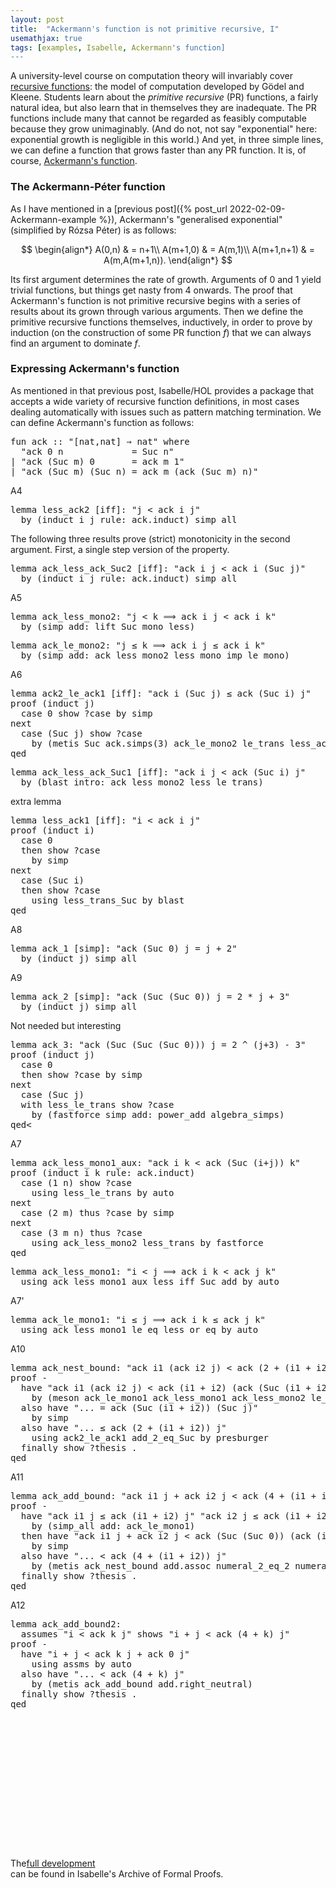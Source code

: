 ```yaml
---
layout: post
title:  "Ackermann's function is not primitive recursive, I"
usemathjax: true
tags: [examples, Isabelle, Ackermann's function]
---
```


A university-level course on computation theory will invariably cover [recursive functions](https://plato.stanford.edu/entries/recursive-functions/): the model of computation developed by Gödel and Kleene.
Students learn about the *primitive recursive* (PR) functions, a fairly natural idea, but also learn that in themselves they are inadequate.
The PR functions include many that cannot be regarded as feasibly computable because they grow unimaginably. (And do not, not say "exponential" here: exponential growth is negligible in this world.)
And yet, in three simple lines, we can define a function that grows faster than any PR function.
It is, of course, [Ackermann's function](https://plato.stanford.edu/entries/recursive-functions/#AckePeteFunc).


### The Ackermann-Péter function

As I have mentioned in a [previous post]({% post_url 2022-02-09-Ackermann-example %}),
Ackermann's "generalised exponential" (simplified by Rózsa Péter) is as follows:

$$
\begin{align*}
	A(0,n) & = n+1\\
	A(m+1,0) & = A(m,1)\\
	A(m+1,n+1) & = A(m,A(m+1,n)).
\end{align*}
$$

Its first argument determines the rate of growth.
Arguments of 0 and 1 yield trivial functions, but things get nasty from 4 onwards.
The proof that Ackermann's function is not primitive recursive begins with a series of results about its grown through various arguments.
Then we define the primitive recursive functions themselves, inductively, in order to prove by induction (on the construction of some PR function *f*) that we can always find an argument to dominate *f*.

### Expressing Ackermann's function

As mentioned in that previous post, Isabelle/HOL provides a package that accepts a wide variety of recursive function definitions, in most cases dealing automatically with issues such as pattern matching termination.
We can define Ackermann's function as follows:

<pre class="source">
<span class="keyword1"><span class="command">fun</span> <span class="entity">ack</span></span><span> </span><span class="main">::</span><span> </span><span class="quoted quoted"><span>"</span><span class="main">[</span>nat<span class="main">,</span>nat<span class="main">]</span><span> </span><span class="main">⇒</span><span> </span>nat<span>"</span></span><span> </span><span class="keyword2 keyword">where</span><span>
  </span><span class="quoted quoted"><span>"</span><span class="free">ack</span><span> </span><span class="main">0</span><span> </span><span class="free bound entity">n</span><span>             </span><span class="main">=</span><span> </span>Suc<span> </span><span class="free bound entity">n</span><span>"</span></span><span>
</span><span class="main">|</span><span> </span><span class="quoted quoted"><span>"</span><span class="free">ack</span><span> </span><span class="main">(</span>Suc<span> </span><span class="free bound entity">m</span><span class="main">)</span><span> </span><span class="main">0</span><span>       </span><span class="main">=</span><span> </span><span class="free">ack</span><span> </span><span class="free bound entity">m</span><span> </span><span class="main">1</span><span>"</span></span><span>
</span><span class="main">|</span><span> </span><span class="quoted quoted"><span>"</span><span class="free">ack</span><span> </span><span class="main">(</span>Suc<span> </span><span class="free bound entity">m</span><span class="main">)</span><span> </span><span class="main">(</span>Suc<span> </span><span class="free bound entity">n</span><span class="main">)</span><span> </span><span class="main">=</span><span> </span><span class="free">ack</span><span> </span><span class="free bound entity">m</span><span> </span><span class="main">(</span><span class="free">ack</span><span> </span><span class="main">(</span>Suc<span> </span><span class="free bound entity">m</span><span class="main">)</span><span> </span><span class="free bound entity">n</span><span class="main">)</span><span>"</span></span>
</pre>

A4

<pre class="source">
<span class="keyword1 command">lemma</span> less_ack2 <span class="main">[</span><span class="operator">iff</span><span class="main">]</span><span class="main">:</span> <span class="quoted"><span class="quoted"><span>"</span><span class="free">j</span> <span class="main">&lt;</span> ack</span> <span class="free">i</span> <span class="free">j</span><span>"</span></span><span>
  </span><span class="keyword1 command">by</span> <span class="main">(</span><span class="operator">induct</span> <span class="quoted free">i</span> <span class="quoted free">j</span> <span class="quasi_keyword">rule</span><span class="main main">:</span> ack.induct<span class="main">)</span> <span class="operator">simp_all</span>
</pre>

The following three results prove (strict) monotonicity in the second argument.
First, a single step version of the property.

<pre class="source">
<span class="keyword1 command">lemma</span> ack_less_ack_Suc2 <span class="main">[</span><span class="operator">iff</span><span class="main">]</span><span class="main">:</span> <span class="quoted"><span class="quoted"><span>"</span>ack</span> <span class="free">i</span> <span class="free">j</span> <span class="main">&lt;</span> ack</span> <span class="free">i</span> <span class="main">(</span>Suc <span class="free">j</span><span class="main">)</span><span>"</span><span>
  </span><span class="keyword1 command">by</span> <span class="main">(</span><span class="operator">induct</span> <span class="quoted free">i</span> <span class="quoted free">j</span> <span class="quasi_keyword">rule</span><span class="main main">:</span> ack.induct<span class="main">)</span> <span class="operator">simp_all</span>
</pre>

A5

<pre class="source">
<span class="keyword1 command">lemma</span> ack_less_mono2<span class="main">:</span> <span class="quoted"><span class="quoted"><span>"</span><span class="free">j</span> <span class="main">&lt;</span> <span class="free">k</span> <span class="main">⟹</span> ack</span> <span class="free">i</span> <span class="free">j</span> <span class="main">&lt;</span> ack</span> <span class="free">i</span> <span class="free">k</span><span>"</span><span>
  </span><span class="keyword1 command">by</span> <span class="main">(</span><span class="operator">simp</span> <span class="quasi_keyword">add</span><span class="main main">:</span> lift_Suc_mono_less<span class="main">)</span>
</pre>


<pre class="source">
<span class="keyword1 command">lemma</span> ack_le_mono2<span class="main">:</span> <span class="quoted"><span class="quoted"><span>"</span><span class="free">j</span> <span class="main">≤</span> <span class="free">k</span> <span class="main">⟹</span> ack</span> <span class="free">i</span> <span class="free">j</span> <span class="main">≤</span> ack</span> <span class="free">i</span> <span class="free">k</span><span>"</span><span>
  </span><span class="keyword1 command">by</span> <span class="main">(</span><span class="operator">simp</span> <span class="quasi_keyword">add</span><span class="main main">:</span> ack_less_mono2 less_mono_imp_le_mono<span class="main">)</span>
</pre>

A6

<pre class="source">
<span class="keyword1 command">lemma</span> ack2_le_ack1 <span class="main">[</span><span class="operator">iff</span><span class="main">]</span><span class="main">:</span> <span class="quoted"><span class="quoted"><span>"</span>ack</span> <span class="free">i</span> <span class="main">(</span>Suc <span class="free">j</span><span class="main">)</span> <span class="main">≤</span> ack</span> <span class="main">(</span>Suc <span class="free">i</span><span class="main">)</span> <span class="free">j</span><span>"</span><span>
</span><span class="keyword1 command">proof</span> <span class="main">(</span><span class="operator">induct</span> <span class="quoted free">j</span><span class="main">)</span><span>
  </span><span class="keyword3 command">case</span> 0 <span class="keyword3 command">show</span> <span class="var quoted var">?case</span> <span class="keyword1 command">by</span> <span class="operator">simp</span><span>
</span><span class="keyword1 command">next</span><span>
  </span><span class="keyword3 command">case</span> <span class="main">(</span>Suc <span class="skolem">j</span><span class="main">)</span> <span class="keyword3 command">show</span> <span class="var quoted var">?case</span><span>
    </span><span class="keyword1 command">by</span> <span class="main">(</span><span class="operator">metis</span> Suc ack.simps<span class="main main">(</span>3<span class="main main">)</span> ack_le_mono2 le_trans less_ack2 less_eq_Suc_le<span class="main">)</span><span>
</span><span class="keyword1 command">qed</span>
</pre>


<pre class="source">
<span class="keyword1 command">lemma</span> ack_less_ack_Suc1 <span class="main">[</span><span class="operator">iff</span><span class="main">]</span><span class="main">:</span> <span class="quoted"><span class="quoted"><span>"</span>ack</span> <span class="free">i</span> <span class="free">j</span> <span class="main">&lt;</span> ack</span> <span class="main">(</span>Suc <span class="free">i</span><span class="main">)</span> <span class="free">j</span><span>"</span><span>
  </span><span class="keyword1 command">by</span> <span class="main">(</span><span class="operator">blast</span> <span class="quasi_keyword">intro</span><span class="main main">:</span> ack_less_mono2 less_le_trans<span class="main">)</span>
</pre>

extra lemma

<pre class="source">
<span class="keyword1 command">lemma</span> less_ack1 <span class="main">[</span><span class="operator">iff</span><span class="main">]</span><span class="main">:</span> <span class="quoted"><span class="quoted"><span>"</span><span class="free">i</span> <span class="main">&lt;</span> ack</span> <span class="free">i</span> <span class="free">j</span><span>"</span></span><span>
</span><span class="keyword1 command">proof</span> <span class="main">(</span><span class="operator">induct</span> <span class="quoted free">i</span><span class="main">)</span><span>
  </span><span class="keyword3 command">case</span> 0<span>
  </span><span class="keyword1 command">then</span> <span class="keyword3 command">show</span> <span class="var quoted var">?case</span><span>
    </span><span class="keyword1 command">by</span> <span class="operator">simp</span><span>
</span><span class="keyword1 command">next</span><span>
  </span><span class="keyword3 command">case</span> <span class="main">(</span>Suc <span class="skolem">i</span><span class="main">)</span><span>
  </span><span class="keyword1 command">then</span> <span class="keyword3 command">show</span> <span class="var quoted var">?case</span><span>
    </span><span class="keyword1 command">using</span> less_trans_Suc <span class="keyword1 command">by</span> <span class="operator">blast</span><span>
</span><span class="keyword1 command">qed</span>
</pre>

A8

<pre class="source">
<span class="keyword1 command">lemma</span> ack_1 <span class="main">[</span><span class="operator">simp</span><span class="main">]</span><span class="main">:</span> <span class="quoted"><span class="quoted"><span>"</span>ack</span> <span class="main">(</span>Suc <span class="main">0</span><span class="main">)</span> <span class="free">j</span> <span class="main">=</span> <span class="free">j</span> <span class="main">+</span> <span class="numeral">2</span><span>"</span></span><span>
  </span><span class="keyword1 command">by</span> <span class="main">(</span><span class="operator">induct</span> <span class="quoted free">j</span><span class="main">)</span> <span class="operator">simp_all</span>
</pre>

A9

<pre class="source">
<span class="keyword1 command">lemma</span> ack_2 <span class="main">[</span><span class="operator">simp</span><span class="main">]</span><span class="main">:</span> <span class="quoted"><span class="quoted"><span>"</span>ack</span> <span class="main">(</span>Suc <span class="main">(</span>Suc <span class="main">0</span><span class="main">)</span><span class="main">)</span> <span class="free">j</span> <span class="main">=</span> <span class="numeral">2</span> <span class="main">*</span> <span class="free">j</span> <span class="main">+</span> <span class="numeral">3</span><span>"</span></span><span>
  </span><span class="keyword1 command">by</span> <span class="main">(</span><span class="operator">induct</span> <span class="quoted free">j</span><span class="main">)</span> <span class="operator">simp_all</span>
</pre>

Not needed but interesting

<pre class="source">
<span class="keyword1 command">lemma</span> ack_3<span class="main">:</span> <span class="quoted"><span class="quoted"><span>"</span>ack</span> <span class="main">(</span>Suc <span class="main">(</span>Suc <span class="main">(</span>Suc <span class="main">0</span><span class="main">)</span><span class="main">)</span><span class="main">)</span> <span class="free">j</span> <span class="main">=</span> <span class="numeral">2</span> <span class="main">^</span> <span class="main">(</span><span class="free">j</span><span class="main">+</span><span class="numeral">3</span><span class="main">)</span> <span class="main">-</span> <span class="numeral">3</span><span>"</span></span><span>
</span><span class="keyword1 command">proof</span> <span class="main">(</span><span class="operator">induct</span> <span class="quoted free">j</span><span class="main">)</span><span>
  </span><span class="keyword3 command">case</span> 0<span>
  </span><span class="keyword1 command">then</span> <span class="keyword3 command">show</span> <span class="var quoted var">?case</span> <span class="keyword1 command">by</span> <span class="operator">simp</span><span>
</span><span class="keyword1 command">next</span><span>
  </span><span class="keyword3 command">case</span> <span class="main">(</span>Suc <span class="skolem">j</span><span class="main">)</span><span>
  </span><span class="keyword1 command">with</span> less_le_trans <span class="keyword3 command">show</span> <span class="var quoted var">?case</span><span>
    </span><span class="keyword1 command">by</span> <span class="main">(</span><span class="operator">fastforce</span> <span class="quasi_keyword">simp</span> <span class="quasi_keyword">add</span><span class="main main">:</span> power_add <span class="dynamic dynamic">algebra_simps</span><span class="main">)</span><span>
</span><span class="keyword1 command">qed</span><</pre>

A7

<pre class="source">
<span class="keyword1 command">lemma</span> ack_less_mono1_aux<span class="main">:</span> <span class="quoted"><span class="quoted"><span>"</span>ack</span> <span class="free">i</span> <span class="free">k</span> <span class="main">&lt;</span> ack</span> <span class="main">(</span>Suc <span class="main">(</span><span class="free">i</span><span class="main">+</span><span class="free">j</span><span class="main">)</span><span class="main">)</span> <span class="free">k</span><span>"</span><span>
</span><span class="keyword1 command">proof</span> <span class="main">(</span><span class="operator">induct</span> <span class="quoted free">i</span> <span class="quoted free">k</span> <span class="quasi_keyword">rule</span><span class="main main">:</span> ack.induct<span class="main">)</span><span>
  </span><span class="keyword3 command">case</span> <span class="main">(</span>1 <span class="skolem">n</span><span class="main">)</span> <span class="keyword3 command">show</span> <span class="var quoted var">?case</span><span>
    </span><span class="keyword1 command">using</span> less_le_trans <span class="keyword1 command">by</span> <span class="operator">auto</span><span>
</span><span class="keyword1 command">next</span><span>
  </span><span class="keyword3 command">case</span> <span class="main">(</span>2 <span class="skolem">m</span><span class="main">)</span> <span class="keyword3 command">thus</span> <span class="var quoted var">?case</span> <span class="keyword1 command">by</span> <span class="operator">simp</span><span>
</span><span class="keyword1 command">next</span><span>
  </span><span class="keyword3 command">case</span> <span class="main">(</span>3 <span class="skolem">m</span> <span class="skolem">n</span><span class="main">)</span> <span class="keyword3 command">thus</span> <span class="var quoted var">?case</span><span>
    </span><span class="keyword1 command">using</span> ack_less_mono2 less_trans <span class="keyword1 command">by</span> <span class="operator">fastforce</span><span>
</span><span class="keyword1 command">qed</span>
</pre>


<pre class="source">
<span class="keyword1 command">lemma</span> ack_less_mono1<span class="main">:</span> <span class="quoted"><span class="quoted"><span>"</span><span class="free">i</span> <span class="main">&lt;</span> <span class="free">j</span> <span class="main">⟹</span> ack</span> <span class="free">i</span> <span class="free">k</span> <span class="main">&lt;</span> ack</span> <span class="free">j</span> <span class="free">k</span><span>"</span><span>
  </span><span class="keyword1 command">using</span> ack_less_mono1_aux less_iff_Suc_add <span class="keyword1 command">by</span> <span class="operator">auto</span>
</pre>

A7'

<pre class="source">
<span class="keyword1 command">lemma</span> ack_le_mono1<span class="main">:</span> <span class="quoted"><span class="quoted"><span>"</span><span class="free">i</span> <span class="main">≤</span> <span class="free">j</span> <span class="main">⟹</span> ack</span> <span class="free">i</span> <span class="free">k</span> <span class="main">≤</span> ack</span> <span class="free">j</span> <span class="free">k</span><span>"</span><span>
  </span><span class="keyword1 command">using</span> ack_less_mono1 le_eq_less_or_eq <span class="keyword1 command">by</span> <span class="operator">auto</span>
</pre>

A10

<pre class="source">
<span class="keyword1 command">lemma</span> ack_nest_bound<span class="main">:</span> <span class="quoted"><span class="quoted"><span>"</span>ack</span> <span class="free">i1</span> <span class="main">(</span>ack</span> <span class="free">i2</span> <span class="free">j</span><span class="main">)</span> <span class="main">&lt;</span> ack <span class="main">(</span><span class="numeral">2</span> <span class="main">+</span> <span class="main">(</span><span class="free">i1</span> <span class="main">+</span> <span class="free">i2</span><span class="main">)</span><span class="main">)</span> <span class="free">j</span><span>"</span><span>
</span><span class="keyword1 command">proof</span> <span class="operator">-</span><span>
  </span><span class="keyword1 command">have</span> <span class="quoted"><span class="quoted"><span>"</span>ack</span> <span class="free">i1</span> <span class="main">(</span>ack</span> <span class="free">i2</span> <span class="free">j</span><span class="main">)</span> <span class="main">&lt;</span> ack <span class="main">(</span><span class="free">i1</span> <span class="main">+</span> <span class="free">i2</span><span class="main">)</span> <span class="main">(</span>ack <span class="main">(</span>Suc <span class="main">(</span><span class="free">i1</span> <span class="main">+</span> <span class="free">i2</span><span class="main">)</span><span class="main">)</span> <span class="free">j</span><span class="main">)</span><span>"</span><span>
    </span><span class="keyword1 command">by</span> <span class="main">(</span><span class="operator">meson</span> ack_le_mono1 ack_less_mono1 ack_less_mono2 le_add1 le_trans less_add_Suc2 not_less<span class="main">)</span><span>
  </span><span class="keyword1 command">also</span> <span class="keyword1 command">have</span> <span class="quoted"><span class="quoted"><span>"</span><span class="main">...</span> <span class="main">=</span> ack</span> <span class="main">(</span>Suc <span class="main">(</span><span class="free">i1</span> <span class="main">+</span> <span class="free">i2</span><span class="main">)</span><span class="main">)</span> <span class="main">(</span>Suc <span class="free">j</span><span class="main">)</span><span>"</span></span><span>
    </span><span class="keyword1 command">by</span> <span class="operator">simp</span><span>
  </span><span class="keyword1 command">also</span> <span class="keyword1 command">have</span> <span class="quoted"><span class="quoted"><span>"</span><span class="main">...</span> <span class="main">≤</span> ack</span> <span class="main">(</span><span class="numeral">2</span> <span class="main">+</span> <span class="main">(</span><span class="free">i1</span> <span class="main">+</span> <span class="free">i2</span><span class="main">)</span><span class="main">)</span> <span class="free">j</span><span>"</span></span><span>
    </span><span class="keyword1 command">using</span> ack2_le_ack1 add_2_eq_Suc <span class="keyword1 command">by</span> <span class="operator">presburger</span><span>
  </span><span class="keyword1 command">finally</span> <span class="keyword3 command">show</span> <span class="var quoted var">?thesis</span> <span class="keyword1 command">.</span><span>
</span><span class="keyword1 command">qed</span>
</pre>

A11

<pre class="source">
<span class="keyword1 command">lemma</span> ack_add_bound<span class="main">:</span> <span class="quoted"><span class="quoted"><span>"</span>ack</span> <span class="free">i1</span> <span class="free">j</span> <span class="main">+</span> ack</span> <span class="free">i2</span> <span class="free">j</span> <span class="main">&lt;</span> ack <span class="main">(</span><span class="numeral">4</span> <span class="main">+</span> <span class="main">(</span><span class="free">i1</span> <span class="main">+</span> <span class="free">i2</span><span class="main">)</span><span class="main">)</span> <span class="free">j</span><span>"</span><span>
</span><span class="keyword1 command">proof</span> <span class="operator">-</span><span>
  </span><span class="keyword1 command">have</span> <span class="quoted"><span class="quoted"><span>"</span>ack</span> <span class="free">i1</span> <span class="free">j</span> <span class="main">≤</span> ack</span> <span class="main">(</span><span class="free">i1</span> <span class="main">+</span> <span class="free">i2</span><span class="main">)</span> <span class="free">j</span><span>"</span> <span class="quoted"><span class="quoted"><span>"</span>ack</span> <span class="free">i2</span> <span class="free">j</span> <span class="main">≤</span> ack</span> <span class="main">(</span><span class="free">i1</span> <span class="main">+</span> <span class="free">i2</span><span class="main">)</span> <span class="free">j</span><span>"</span><span>
    </span><span class="keyword1 command">by</span> <span class="main">(</span><span class="operator">simp_all</span> <span class="quasi_keyword">add</span><span class="main main">:</span> ack_le_mono1<span class="main">)</span><span>
  </span><span class="keyword1 command">then</span> <span class="keyword1 command">have</span> <span class="quoted"><span class="quoted"><span>"</span>ack</span> <span class="free">i1</span> <span class="free">j</span> <span class="main">+</span> ack</span> <span class="free">i2</span> <span class="free">j</span> <span class="main">&lt;</span> ack <span class="main">(</span>Suc <span class="main">(</span>Suc <span class="main">0</span><span class="main">)</span><span class="main">)</span> <span class="main">(</span>ack <span class="main">(</span><span class="free">i1</span> <span class="main">+</span> <span class="free">i2</span><span class="main">)</span> <span class="free">j</span><span class="main">)</span><span>"</span><span>
    </span><span class="keyword1 command">by</span> <span class="operator">simp</span><span>
  </span><span class="keyword1 command">also</span> <span class="keyword1 command">have</span> <span class="quoted"><span class="quoted"><span>"</span><span class="main">...</span> <span class="main">&lt;</span> ack</span> <span class="main">(</span><span class="numeral">4</span> <span class="main">+</span> <span class="main">(</span><span class="free">i1</span> <span class="main">+</span> <span class="free">i2</span><span class="main">)</span><span class="main">)</span> <span class="free">j</span><span>"</span></span><span>
    </span><span class="keyword1 command">by</span> <span class="main">(</span><span class="operator">metis</span> ack_nest_bound add.assoc numeral_2_eq_2 numeral_Bit0<span class="main">)</span><span>
  </span><span class="keyword1 command">finally</span> <span class="keyword3 command">show</span> <span class="var quoted var">?thesis</span> <span class="keyword1 command">.</span><span>
</span><span class="keyword1 command">qed</span>
</pre>

A12

<pre class="source">
<span class="keyword1 command">lemma</span> ack_add_bound2<span class="main">:</span><span>
  </span><span class="keyword2 keyword">assumes</span> <span class="quoted"><span class="quoted"><span>"</span><span class="free">i</span> <span class="main">&lt;</span> ack</span> <span class="free">k</span> <span class="free">j</span><span>"</span></span> <span class="keyword2 keyword">shows</span> <span class="quoted"><span class="quoted"><span>"</span><span class="free">i</span> <span class="main">+</span> <span class="free">j</span> <span class="main">&lt;</span> ack</span> <span class="main">(</span><span class="numeral">4</span> <span class="main">+</span> <span class="free">k</span><span class="main">)</span> <span class="free">j</span><span>"</span></span><span>
</span><span class="keyword1 command">proof</span> <span class="operator">-</span><span>
  </span><span class="keyword1 command">have</span> <span class="quoted"><span class="quoted"><span>"</span><span class="free">i</span> <span class="main">+</span> <span class="free">j</span> <span class="main">&lt;</span> ack</span> <span class="free">k</span> <span class="free">j</span> <span class="main">+</span> ack</span> <span class="main">0</span> <span class="free">j</span><span>"</span><span>
    </span><span class="keyword1 command">using</span> assms <span class="keyword1 command">by</span> <span class="operator">auto</span><span>
  </span><span class="keyword1 command">also</span> <span class="keyword1 command">have</span> <span class="quoted"><span class="quoted"><span>"</span><span class="main">...</span> <span class="main">&lt;</span> ack</span> <span class="main">(</span><span class="numeral">4</span> <span class="main">+</span> <span class="free">k</span><span class="main">)</span> <span class="free">j</span><span>"</span></span><span>
    </span><span class="keyword1 command">by</span> <span class="main">(</span><span class="operator">metis</span> ack_add_bound add.right_neutral<span class="main">)</span><span>
  </span><span class="keyword1 command">finally</span> <span class="keyword3 command">show</span> <span class="var quoted var">?thesis</span> <span class="keyword1 command">.</span><span>
</span><span class="keyword1 command">qed</span>
</pre>

<pre class="source">
</pre>


<pre class="source">
</pre>


<pre class="source">
</pre>


<pre class="source">
</pre>

<pre class="source">
</pre>


<pre class="source">
</pre>


<pre class="source">
</pre>


<pre class="source">
</pre>

<pre class="source">
</pre>


<pre class="source">
</pre>


<pre class="source">
</pre>


<pre class="source">
</pre>

<pre class="source">
</pre>


<pre class="source">
</pre>


<pre class="source">
</pre>


<pre class="source">
</pre>



The[full development](https://www.isa-afp.org/entries/Ackermanns_not_PR.html)  
can be found in Isabelle's Archive of Formal Proofs.
